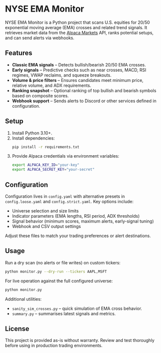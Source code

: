 # NYSE EMA Monitor

NYSE EMA Monitor is a Python project that scans U.S. equities for 20/50 exponential moving average (EMA) crosses and related trend signals. It retrieves market data from the [Alpaca Markets](https://alpaca.markets/) API, ranks potential setups, and can send alerts via webhooks.

## Features

- **Classic EMA signals** – Detects bullish/bearish 20/50 EMA crosses.
- **Early signals** – Predictive checks such as near crosses, MACD, RSI regimes, VWAP reclaims, and squeeze breakouts.
- **Volume & price filters** – Ensures candidates meet minimum price, relative volume, and ADX requirements.
- **Ranking snapshot** – Optional ranking of top bullish and bearish symbols based on composite scores.
- **Webhook support** – Sends alerts to Discord or other services defined in configuration.

## Setup

1. Install Python 3.10+.
2. Install dependencies:
   ```bash
   pip install -r requirements.txt
   ```
3. Provide Alpaca credentials via environment variables:
   ```bash
   export ALPACA_KEY_ID="your-key"
   export ALPACA_SECRET_KEY="your-secret"
   ```

## Configuration

Configuration lives in `config.yaml` with alternative presets in `config.loose.yaml` and `config.strict.yaml`. Key options include:

- Universe selection and size limits
- Indicator parameters (EMA lengths, RSI period, ADX thresholds)
- Signal behavior (minimum scores, maximum alerts, early-signal tuning)
- Webhook and CSV output settings

Adjust these files to match your trading preferences or alert destinations.

## Usage

Run a dry scan (no alerts or file writes) on custom tickers:

```bash
python monitor.py --dry-run --tickers AAPL,MSFT
```

For live operation against the full configured universe:

```bash
python monitor.py
```

Additional utilities:

- `sanity_sim_crosses.py` – quick simulation of EMA cross behavior.
- `summary.py` – summarises latest signals and metrics.

## License

This project is provided as-is without warranty. Review and test thoroughly before using in production trading environments.

